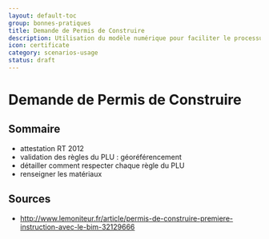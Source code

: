 ```yaml
---
layout: default-toc
group: bonnes-pratiques
title: Demande de Permis de Construire
description: Utilisation du modèle numérique pour faciliter le processus d'instruction du PC.
icon: certificate
category: scenarios-usage
status: draft
---
```


# Demande de Permis de Construire

## Sommaire

* attestation RT 2012
* validation des règles du PLU : géoréférencement
* détailler comment respecter chaque règle du PLU
* renseigner les matériaux

## Sources

* http://www.lemoniteur.fr/article/permis-de-construire-premiere-instruction-avec-le-bim-32129666
